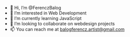 - 👋 Hi, I’m @FerenczBalog
- 👀 I’m interested in Web Development
- 🌱 I’m currently learning JavaScript
- 💞️ I’m looking to collaborate on webdesign projects
- 📫 You can reach me at balogferencz.artist@gmail.com

<!---
FerenczBalog/FerenczBalog is a ✨ special ✨ repository because its `README.md` (this file) appears on your GitHub profile.
You can click the Preview link to take a look at your changes.
--->
